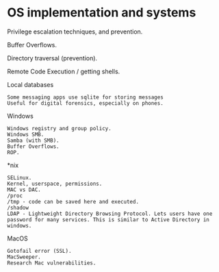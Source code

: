 # OS implementation and systems

Privilege escalation techniques, and prevention.

Buffer Overflows.

Directory traversal (prevention).

Remote Code Execution / getting shells.

Local databases

    Some messaging apps use sqlite for storing messages
    Useful for digital forensics, especially on phones.

Windows

    Windows registry and group policy.
    Windows SMB.
    Samba (with SMB).
    Buffer Overflows.
    ROP.

*nix

    SELinux.
    Kernel, userspace, permissions.
    MAC vs DAC.
    /proc
    /tmp - code can be saved here and executed.
    /shadow
    LDAP - Lightweight Directory Browsing Protocol. Lets users have one password for many services. This is similar to Active Directory in windows.

MacOS

    Gotofail error (SSL).
    MacSweeper.
    Research Mac vulnerabilities.

